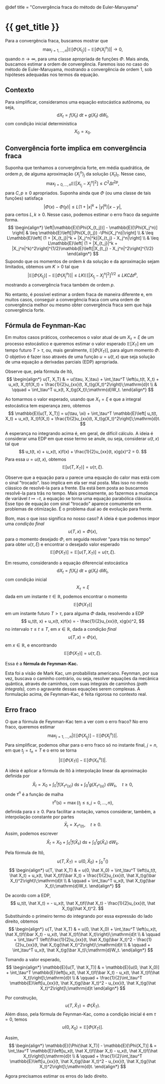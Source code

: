 @def title = "Convergência fraca do método de Euler-Maruyama"

# {{ get_title }}

Para a convergência fraca, buscamos mostrar que
$$
\max_{j=1, \ldots, n} |\mathbb{E}[\Phi(X_{t_j})] - \mathbb{E}[\Phi(X_j^n)]| \rightarrow 0,
$$
quando $n\rightarrow \infty,$ para uma classe apropriada de funções $\Phi.$ Mais ainda, buscamos estimar a ordem de convergência. Faremos isso no caso do método de Euler-Maruyama, mostrando a convergência de ordem 1, sob hipóteses adequadas nos termos da equação.

## Contexto

Para simplificar, consideramos uma equação estocástica autônoma, ou seja,
$$
\mathrm{d}X_t = f(X_t)\;\mathrm{d}t + g(X_t)\;\mathrm{d}W_t,
$$
com condição inicial determinística
$$
X_0 = x_0.
$$

## Convergência forte implica em convergência fraca

Suponha que tenhamos a convergência forte, em média quadrática, de ordem $p$, de alguma aproximação $\{X_j^n\}_j$ da solução $\{X_t\}_t$. Nesse caso,
$$
\max_{j=0, \ldots, n} \mathbb{E}[|X_{t_j} - X_j^n|^2] \leq C^2\Delta t^{2p},
$$
para $C, p \geq 0$ apropriados. Suponha ainda que $\Phi$ (ou uma classe de tais funções) satisfaça
$$
|\Phi(x) - \Phi(y)| \leq L(1 + |x|^k + |y|^k)|x - y|,
$$
para certos $L, k\geq 0$. Nesse caso, podemos estimar o erro fraco da seguinte forma.
$$
\begin{align*}
\left|\mathbb{E}[\Phi(X_{t_j})] - \mathbb{E}[\Phi(X_j^n)] \right| & \leq \mathbb{E}\left[|\Phi(X_{t_j}) -\Phi(X_j^n)|\right] \\
& \leq L\mathbb{E}\left[ (1 + |X_{t_j}|^k + |X_j^n|^k)|X_{t_j} - X_j^n|\right] \\
& \leq L\mathbb{E}\left[ (1 + |X_{t_j}|^k + |X_j^n|^k)^2\right]^{1/2}\mathbb{E}\left[|X_{t_j} - X_j^n|^2\right]^{1/2}
\end{align*}
$$
Supondo que os momentos de ordem $k$ da solução e da aproximação sejam limitados, obtemos um $K>0$ tal que
$$
\left|\mathbb{E}[\Phi(X_{t_j})] - \mathbb{E}[\Phi(X_j^n)] \right| \leq LK\mathbb{E}\left[|X_{t_j} - X_j^n|^2\right]^{1/2} \leq LKC \Delta t^p,
$$
mostrando a convergência fraca também de ordem $p$.

No entanto, é possível estimar a ordem fraca de maneira diferente e, em muitos casos, conseguir a convergência fraca com uma ordem de convergência melhor ou mesmo obter convergência fraca sem que haja convergência forte.

## Fórmula de Feynman-Kac

Em muitos casos práticos, conhecemos o valor atual de um $X_\tau = \xi$ de um processo estocástico e queremos estimar o valor esperado $\mathbb{E}[X_T]$ em um tempo futuro $T > \tau,$ ou, mais geralmente, $\mathbb{E}[\Phi(X_T)],$ para algum momento $\Phi.$ O objetivo é fazer isso através de uma função $u=u(t, x)$ que seja solução de uma equação a derivadas parciais (EDP) apropriada.

Observe que, pela fórmula de Itô,
$$
\begin{align*}
u(T, X_T) & = u(\tau, X_\tau) + \int_\tau^T \left(u_t(t, X_t) + u_x(t, X_t)f(X_t) + \frac{1}{2}u_{xx}(t, X_t)g(X_t)^2\right)\;\mathrm{d}t \\
& \qquad + \int_\tau^T u_x(t, X_t)g(X_t)\;\mathrm{d}W_t.
\end{align*}
$$

Ao tomarmos o valor esperado, usando que $X_\tau = \xi$ e que a integral estocástica tem esperança zero, obtemos
$$
\mathbb{E}[u(T, X_T)] = u(\tau, \xi) + \int_\tau^T \mathbb{E}\left[ u_t(t, X_t) + u_x(t, X_t)f(X_t) + \frac{1}{2}u_{xx}(t, X_t)g(X_t)^2\right]\;\mathrm{d}t.
$$

A esperança no integrando acima é, em geral, de difícil cálculo. A ideia é considerar uma EDP em que esse termo se anule, ou seja, considerar $u(t, x)$ tal que
$$
u_t(t, x) + u_x(t, x)f(x) + \frac{1}{2}u_{xx}(t, x)g(x)^2 = 0.
$$
Para essa $u=u(t, x),$ obtemos
$$
\mathbb{E}[u(T, X_T)] = u(\tau, \xi).
$$

Observe que a equação para $u$ parece uma equação do calor mas está com o sinal "trocado". Isso implica em ela ser mal posta. Mas isso no modo clássico de resolvê-la para a frente. Ela está bem posta ao buscarmos resolvê-la para trâs no tempo. Mais precisamente, ao fazermos a mudança de variável $t \mapsto -t,$ a equação se torna uma equação parabólica clássica. Esse tipo de equação com sinal "trocado" aparece comumente em problemas de otimização. É o problema dual ao de evolução para frente.

Bom, mas o que isso significa no nosso caso? A ideia é que podemos impor uma *condição final*
$$
u(T, x) = \Phi(x),
$$
para o momento desejado $\Phi$, em seguida resolver "para trás no tempo" para obter $u(\tau, \xi)$ e encontrar o desejado valor esperado
$$
\mathbb{E}[\Phi(X_T)] = \mathbb{E}[u(T, X_T)] = u(\tau, \xi).
$$

Em resumo, considerando a equação diferencial estocástica
$$
\mathrm{d}X_t = f(X_t)\;\mathrm{d}t + g(X_t)\;\mathrm{d}W_t,
$$
com condição inicial
$$
X_\tau = \xi
$$
dada em um instante $\tau\in\mathbb{R}$, podemos encontrar o momento
$$
\mathbb{E}[\Phi(X_T)]
$$
em um instante futuro $T > \tau$, para alguma $\Phi$ dada, resolvendo a EDP
$$
u_t(t, x) + u_x(t, x)f(x) = - \frac{1}{2}u_{xx}(t, x)g(x)^2,
$$
no intervalo $\tau \leq t \leq T$, em $x\in \mathbb{R}$, dada a condição *final*
$$
u(T, x) = \Phi(x),
$$
em $x\in\mathbb{R},$ e encontrando
$$
\mathbb{E}[\Phi(X_T)] = u(\tau, \xi).
$$

Essa é a **fórmula de Feynman-Kac.**

Esta foi a visão de Mark Kac, um probabilista americano. Feynman, por sua vez, buscava o caminho contrário, ou seja, resolver equações da mecânica quântica, através de caminhos, com suas integrais de caminhos *(path integrals),* com o agravante dessas equações serem complexas. A formulação acima, de Feynman-Kac, é feita rigorosa no contexto real.

## Erro fraco

O que a fórmula de Feynman-Kac tem a ver com o erro fraco? No erro fraco, queremos estimar
$$
\max_{j=1, \ldots, n} |\mathbb{E}[\Phi(X_{t_j})] - \mathbb{E}[\Phi(X_j^n)]|.
$$
Para simplificar, podemos olhar para o erro fraco só no instante final, $j = n$, em que $t_j = t_n = T$ e o erro se torna
$$
|\mathbb{E}[\Phi(X_T)] - \mathbb{E}[\Phi(X_n^n)]|.
$$

A ideia é aplicar a fórmula de Itô à interpolação linear da aproximação definida por
$$
\hat X_t = X_0 + \int_0^t f(X_{\tau^n(s)}) \;\mathrm{d}s + \int_0^t g(X_{\tau^n(s)})\;\mathrm{d}W_s, \quad t \geq 0,
$$
onde $\tau^n$ é a função de malha
$$
\tau^n(s) = \max\{t_j \leq s, j = 0, \ldots, n\},
$$
definida para $s\geq 0.$ Para facilitar a notação, vamos considerar, também, a interpolação constante por partes
$$
\bar X_t = X_{\tau^n(t)}, \quad t \geq 0.
$$
Assim, podemos escrever
$$
\hat X_t = X_0 + \int_0^t f(\bar X_s) \;\mathrm{d}s + \int_0^t g(\bar X_s)\;\mathrm{d}W_s.
$$

Pela fórmula de Itô,
$$
u(T, \hat X_T) = u(0, \hat X_0) + \int_0^T \left( \right)
$$
$$
\begin{align*}
u(T, \hat X_T) & = u(0, \hat X_0) + \int_\tau^T \left(u_t(t, \hat X_t) + u_x(t, \hat X_t)f(\bar X_t) + \frac{1}{2}u_{xx}(t, \hat X_t)g(\bar X_t)^2\right)\;\mathrm{d}t \\
& \qquad + \int_\tau^T u_x(t, \hat X_t)g(\bar X_t)\;\mathrm{d}W_t.
\end{align*}
$$

De acordo com a EDP,
$$
u_t(t, \hat X_t) = - u_x(t, \hat X_t)f(\hat X_t) - \frac{1}{2}u_{xx}(t, \hat X_t)g(\hat X_t)^2.
$$
Substituindo o primeiro termo do integrando por essa expressão do lado direito, obtemos
$$
\begin{align*}
u(T, \hat X_T) & = u(0, \hat X_0) + \int_\tau^T \left(u_x(t, \hat X_t)f(\bar X_t) - u_x(t, \hat X_t)f(\hat X_t)\right)\;\mathrm{d}t \\
& \qquad + \int_\tau^T \left(\frac{1}{2}u_{xx}(t, \hat X_t)g(\bar X_t)^2 - \frac{1}{2}u_{xx}(t, \hat X_t)g(\hat X_t)^2\right)\;\mathrm{d}t \\
& \qquad + \int_\tau^T u_x(t, \hat X_t)g(\bar X_t)\;\mathrm{d}W_t.
\end{align*}
$$

Tomando a valor esperado,
$$
\begin{align*}
\mathbb{E}[u(T, \hat X_T)] & = \mathbb{E}[u(0, \hat X_0)] + \int_\tau^T \mathbb{E}\left[u_x(t, \hat X_t)f(\bar X_t) - u_x(t, \hat X_t)f(\hat X_t)\right]\;\mathrm{d}t \\
& \qquad + \frac{1}{2}\int_\tau^T \mathbb{E}\left[u_{xx}(t, \hat X_t)g(\bar X_t)^2 - u_{xx}(t, \hat X_t)g(\hat X_t)^2\right]\;\mathrm{d}t
\end{align*}
$$

Por construção,
$$
u(T, \hat X_T) = \Phi(\hat X_T).
$$
Além disso, pela fórmula de Feynman-Kac, como a condição inicial é em $\tau = 0,$ temos
$$
u(0, X_0) = \mathbb{E}[\Phi(X_T)].
$$

Assim,
$$
\begin{align*}
\mathbb{E}[\Phi(\hat X_T)] - \mathbb{E}[\Phi(X_T)] & = \int_\tau^T \mathbb{E}\left[u_x(t, \hat X_t)f(\bar X_t) - u_x(t, \hat X_t)f(\hat X_t)\right]\;\mathrm{d}t \\
& \qquad + \frac{1}{2}\int_\tau^T \mathbb{E}\left[u_{xx}(t, \hat X_t)g(\bar X_t)^2 - u_{xx}(t, \hat X_t)g(\hat X_t)^2\right]\;\mathrm{d}t.
\end{align*}
$$

Agora precisamos estimar os erros do lado direito.
